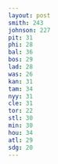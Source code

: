 ```yaml
---
layout: post
smith: 243
johnson: 227
pit: 31
phi: 28
bal: 36
bos: 29
lad: 28
was: 26
kan: 31
tam: 34
nyy: 31
cle: 31
tor: 22
stl: 30
min: 30
hou: 34
atl: 29
sdg: 20
---
```

